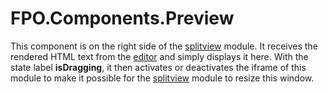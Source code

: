 # FPO.Components.Preview

This component is on the right side of the [splitview](Splitview.md) module. It receives the rendered HTML text from the [editor](Editor.md) and simply displays it here. With the state label **isDragging**, it then activates or deactivates the iframe of this module to make it possible for the [splitview](Splitview.md) module to resize this window.
